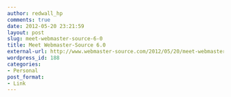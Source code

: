 ```yaml
---
author: redwall_hp
comments: true
date: 2012-05-20 23:21:59
layout: post
slug: meet-webmaster-source-6-0
title: Meet Webmaster-Source 6.0
external-url: http://www.webmaster-source.com/2012/05/20/meet-webmaster-source-6-0/
wordpress_id: 188
categories:
- Personal
post_format:
- Link
---
```

